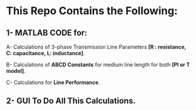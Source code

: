 # **This Repo Contains the Following:**

   ## 1- MATLAB CODE for:
    
  A- Calculations of 3-phase Transmission Line Parameters **[R : resistance, C: capacitance, L: inductance]**.
  
  B- Calculations of **ABCD Constants** for medium line length for both **[PI or T model]**. 

  C- Calculations for **Line Performance**.


  ## 2- GUI To Do All This Calculations.
